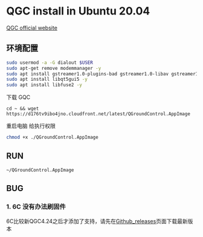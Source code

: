 # QGC install in Ubuntu 20.04

[QGC official website](https://docs.qgroundcontrol.com/master/en/getting_started/download_and_install.html)


## 环境配置
```bash
sudo usermod -a -G dialout $USER
sudo apt-get remove modemmanager -y
sudo apt install gstreamer1.0-plugins-bad gstreamer1.0-libav gstreamer1.0-gl -y
sudo apt install libqt5gui5 -y
sudo apt install libfuse2 -y
```

下载 GQC
```
cd ~ && wget https://d176tv9ibo4jno.cloudfront.net/latest/QGroundControl.AppImage

```
重启电脑
给执行权限
```bash
chmod +x ./QGroundControl.AppImage
```

## RUN
```
~/QGroundControl.AppImage
```

## BUG
### 1. 6C 没有办法刷固件
6C比较新QGC4.24之后才添加了支持，请先在[Github_releases](https://github.com/mavlink/qgroundcontrol/releases)页面下载最新版本
